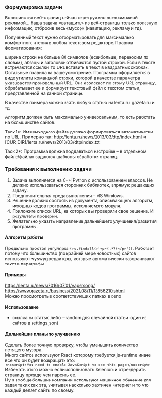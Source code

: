 ### Формулировка задачи
Большинство веб-страниц сейчас перегружено всевозможной рекламой... Наша задача «вытащить» из веб-страницы только полезную информацию, отбросив весь «мусор» (навигацию, рекламу и тд).

Полученный текст нужно отформатировать для максимально комфортного чтения в любом текстовом редакторе. Правила форматирования:

ширина строки не больше 80 символов (еслибольше, переносим по словам), абзацы и заголовки отбиваются пустой строкой.
Если в тексте встречаются ссылки, то URL вставить в текст в квадратных скобках. Остальные правила на ваше усмотрение.
Программа оформляется в виде утилиты командной строки, которой в качестве параметра указывается произвольный URL. Она извлекает по этому URL страницу, обрабатывает ее и формирует текстовый файл с текстом статьи, представленной на данной странице.

В качестве примера можно взять любую статью на lenta.ru, gazeta.ru и тд

Алгоритм должен быть максимально универсальным, то есть работать на большинстве сайтов.

Таск 1*: Имя выходного файла должно формироваться автоматически по URL. Примерно так: http://lenta.ru/news/2013/03/dtp/index.html => [CUR_DIR]/lenta.ru/news/2013/03/dtp/index.txt

Таск 2*: Программа должна поддаваться настройке – в отдельном файле/файлах задаются шаблоны обработки страниц.

### Требования к выполнению задачи
1. Задача выполняется на С++|Python с использованием классов. Не должно использоваться
сторонних библиотек, впрямую решающих задачу.
2. Предпочтительная среда выполнения – MS Windows.
3. Решение должно состоять из документа, описывающего алгоритм, исходных кодов
программы, исполняемого модуля.
4. Приложите список URL, на которых вы проверяли свое решение. И результаты проверки.
5. Желательно указать направление дальнейшего улучшения/развития программы.

#### Алгоритм работы

Предельно простая регулярка `(re.findall(r'<p>(.*?)</p>'))`. Работает потому что большинство (по крайней мере новостных) сайтов используют wyswyg редакторы, 
которые автоматически заворачивают текст в параграфы.

#### Примеры
https://lenta.ru/news/2016/07/01/vapersong/ <br>
https://www.gazeta.ru/business/2021/08/11/13856210.shtml <br>
Можно просмотреть в соответствующих папках в репо

#### Использование
*  ссылка на статью либо --random для случайной статьи (один из сайтов в settings.json)

#### Дальнейшие планы по улучшению
Сделать более точную проверку, чтобы уменьшить количество летящего мусора. <br>
Много сайтов используют React которому требуется js-runtime иначе все что он будет возвращать это: <br>
`<noscript>You need to enable JavaScript to see this page</noscript>` <br>
Избежать этого можно если использовать Selenium и отрендерить страницу прежде чем парсить ее.
<br>
Ну а вообще большие компании используют машинное обучение для задач таких как эта, учитывая насколько хаотичен интернет и то что каждый делает сайты по своему.
